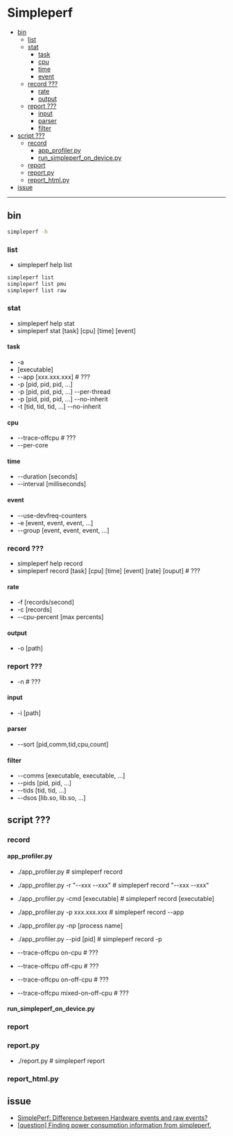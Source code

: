 # Simpleperf

<!-- vim-markdown-toc GFM -->

* [bin](#bin)
    - [list](#list)
    - [stat](#stat)
        + [task](#task)
        + [cpu](#cpu)
        + [time](#time)
        + [event](#event)
    - [record ???](#record-)
        + [rate](#rate)
        + [output](#output)
    - [report ???](#report-)
        + [input](#input)
        + [parser](#parser)
        + [filter](#filter)
* [script ???](#script-)
    - [record](#record)
        + [app_profiler.py](#app_profilerpy)
        + [run_simpleperf_on_device.py](#run_simpleperf_on_devicepy)
    - [report](#report)
    - [report.py](#reportpy)
    - [report_html.py](#report_htmlpy)
* [issue](#issue)

<!-- vim-markdown-toc -->

---

## bin

```zsh
simpleperf -h
```

### list

-   simpleperf help list

```zsh
simpleperf list
simpleperf list pmu
simpleperf list raw
```

### stat

-   simpleperf help stat
-   simpleperf stat [task] [cpu] [time] [event]

#### task

-   -a
-   [executable]
-   --app [xxx.xxx.xxx] # ???
-   -p [pid, pid, pid, ...]
-   -p [pid, pid, pid, ...] --per-thread
-   -p [pid, pid, pid, ...] --no-inherit
-   -t [tid, tid, tid, ...] --no-inherit

#### cpu

-   --trace-offcpu # ???
-   --per-core

#### time

-   --duration [seconds]
-   --interval [milliseconds]

#### event

-   --use-devfreq-counters
-   -e [event, event, event, ...]
-   --group [event, event, event, ...]

### record ???

-   simpleperf help record
-   simpleperf record [task] [cpu] [time] [event] [rate] [ouput] # ???

#### rate

-   -f [records/second]
-   -c [records]
-   --cpu-percent [max percents]

#### output

-   -o [path]

### report ???

-   -n # ???

#### input

-   -i [path]

#### parser

-   --sort [pid,comm,tid,cpu,count]

#### filter

-   --comms [executable, executable, ...]
-   --pids [pid, pid, ...]
-   --tids [tid, tid, ...]
-   --dsos [lib.so, lib.so, ...]

## script ???

### record

#### app_profiler.py

-   ./app_profiler.py # simpleperf record
-   ./app_profiler.py -r "--xxx --xxx" # simpleperf record "--xxx --xxx"

-   ./app_profiler.py -cmd [executable] # simpleperf record [executable]
-   ./app_profiler.py -p xxx.xxx.xxx # simpleperf record --app
-   ./app_profiler.py -np [process name]
-   ./app_profiler.py --pid [pid] # simpleperf record -p

-   --trace-offcpu on-cpu # ???
-   --trace-offcpu off-cpu # ???
-   --trace-offcpu on-off-cpu # ???
-   --trace-offcpu mixed-on-off-cpu # ???

#### run_simpleperf_on_device.py

### report

### report.py

-   ./report.py # simpleperf report

### report_html.py

## issue

-   [SimplePerf: Difference between Hardware events and raw events?](https://github.com/android/ndk/issues/550)
-   [[question] Finding power consumption information from simpleperf.](https://github.com/android/ndk/issues/1293)

